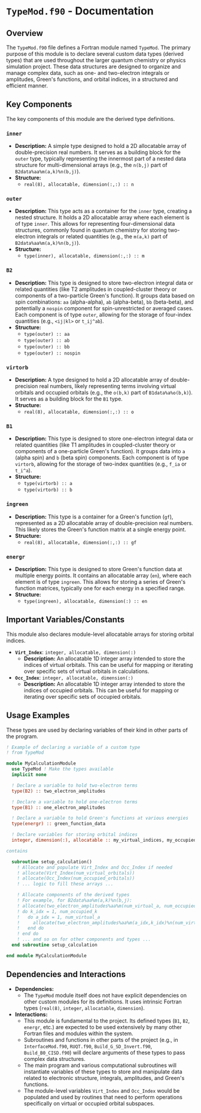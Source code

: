 # `TypeMod.f90` - Documentation

## Overview

The `TypeMod.f90` file defines a Fortran module named `TypeMod`. The primary purpose of this module is to declare several custom data types (derived types) that are used throughout the larger quantum chemistry or physics simulation project. These data structures are designed to organize and manage complex data, such as one- and two-electron integrals or amplitudes, Green's functions, and orbital indices, in a structured and efficient manner.

## Key Components

The key components of this module are the derived type definitions.

### `inner`
*   **Description:** A simple type designed to hold a 2D allocatable array of double-precision real numbers. It serves as a building block for the `outer` type, typically representing the innermost part of a nested data structure for multi-dimensional arrays (e.g., the `n(b,j)` part of `B2data%aa%m(a,k)%n(b,j)`).
*   **Structure:**
    *   `real(8), allocatable, dimension(:,:) :: n`

### `outer`
*   **Description:** This type acts as a container for the `inner` type, creating a nested structure. It holds a 2D allocatable array where each element is of type `inner`. This allows for representing four-dimensional data structures, commonly found in quantum chemistry for storing two-electron integrals or related quantities (e.g., the `m(a,k)` part of `B2data%aa%m(a,k)%n(b,j)`).
*   **Structure:**
    *   `type(inner), allocatable, dimension(:,:) :: m`

### `B2`
*   **Description:** This type is designed to store two-electron integral data or related quantities (like T2 amplitudes in coupled-cluster theory or components of a two-particle Green's function). It groups data based on spin combinations: `aa` (alpha-alpha), `ab` (alpha-beta), `bb` (beta-beta), and potentially a `nospin` component for spin-unrestricted or averaged cases. Each component is of type `outer`, allowing for the storage of four-index quantities (e.g., `<ij|kl>` or `t_ij^ab`).
*   **Structure:**
    *   `type(outer) :: aa`
    *   `type(outer) :: ab`
    *   `type(outer) :: bb`
    *   `type(outer) :: nospin`

### `virtorb`
*   **Description:** A type designed to hold a 2D allocatable array of double-precision real numbers, likely representing terms involving virtual orbitals and occupied orbitals (e.g., the `o(b,k)` part of `B1data%a%o(b,k)`). It serves as a building block for the `B1` type.
*   **Structure:**
    *   `real(8), allocatable, dimension(:,:) :: o`

### `B1`
*   **Description:** This type is designed to store one-electron integral data or related quantities (like T1 amplitudes in coupled-cluster theory or components of a one-particle Green's function). It groups data into `a` (alpha spin) and `b` (beta spin) components. Each component is of type `virtorb`, allowing for the storage of two-index quantities (e.g., `f_ia` or `t_i^a`).
*   **Structure:**
    *   `type(virtorb) :: a`
    *   `type(virtorb) :: b`

### `ingreen`
*   **Description:** This type is a container for a Green's function (`gf`), represented as a 2D allocatable array of double-precision real numbers. This likely stores the Green's function matrix at a single energy point.
*   **Structure:**
    *   `real(8), allocatable, dimension(:,:) :: gf`

### `energr`
*   **Description:** This type is designed to store Green's function data at multiple energy points. It contains an allocatable array (`en`), where each element is of type `ingreen`. This allows for storing a series of Green's function matrices, typically one for each energy in a specified range.
*   **Structure:**
    *   `type(ingreen), allocatable, dimension(:) :: en`

## Important Variables/Constants

This module also declares module-level allocatable arrays for storing orbital indices.

*   **`Virt_Index`**: `integer, allocatable, dimension(:)`
    *   **Description:** An allocatable 1D integer array intended to store the indices of virtual orbitals. This can be useful for mapping or iterating over specific sets of virtual orbitals in calculations.
*   **`Occ_Index`**: `integer, allocatable, dimension(:)`
    *   **Description:** An allocatable 1D integer array intended to store the indices of occupied orbitals. This can be useful for mapping or iterating over specific sets of occupied orbitals.

## Usage Examples

These types are used by declaring variables of their kind in other parts of the program.

```fortran
! Example of declaring a variable of a custom type
! from TypeMod

module MyCalculationModule
  use TypeMod ! Make the types available
  implicit none

  ! Declare a variable to hold two-electron terms
  type(B2) :: two_electron_amplitudes

  ! Declare a variable to hold one-electron terms
  type(B1) :: one_electron_amplitudes

  ! Declare a variable to hold Green's functions at various energies
  type(energr) :: green_function_data

  ! Declare variables for storing orbital indices
  integer, dimension(:), allocatable :: my_virtual_indices, my_occupied_indices

contains

  subroutine setup_calculation()
    ! Allocate and populate Virt_Index and Occ_Index if needed
    ! allocate(Virt_Index(num_virtual_orbitals))
    ! allocate(Occ_Index(num_occupied_orbitals))
    ! ... logic to fill these arrays ...

    ! Allocate components of the derived types
    ! For example, for B2data%aa%m(a,k)%n(b,j):
    ! allocate(two_electron_amplitudes%aa%m(num_virtual_a, num_occupied_k))
    ! do k_idx = 1, num_occupied_k
    !   do a_idx = 1, num_virtual_a
    !     allocate(two_electron_amplitudes%aa%m(a_idx,k_idx)%n(num_virtual_b, num_occupied_j))
    !   end do
    ! end do
    ! ... and so on for other components and types ...
  end subroutine setup_calculation

end module MyCalculationModule
```

## Dependencies and Interactions

*   **Dependencies:**
    *   The `TypeMod` module itself does not have explicit dependencies on other custom modules for its definitions. It uses intrinsic Fortran types (`real(8)`, `integer`, `allocatable`, `dimension`).
*   **Interactions:**
    *   This module is fundamental to the project. Its defined types (`B1`, `B2`, `energr`, etc.) are expected to be used extensively by many other Fortran files and modules within the system.
    *   Subroutines and functions in other parts of the project (e.g., in `InterfaceMod.f90`, `RUQT.f90`, `Build_G_SD_Invert.f90`, `Build_B0_CISD.f90`) will declare arguments of these types to pass complex data structures.
    *   The main program and various computational subroutines will instantiate variables of these types to store and manipulate data related to electronic structure, integrals, amplitudes, and Green's functions.
    *   The module-level variables `Virt_Index` and `Occ_Index` would be populated and used by routines that need to perform operations specifically on virtual or occupied orbital subspaces.
```

